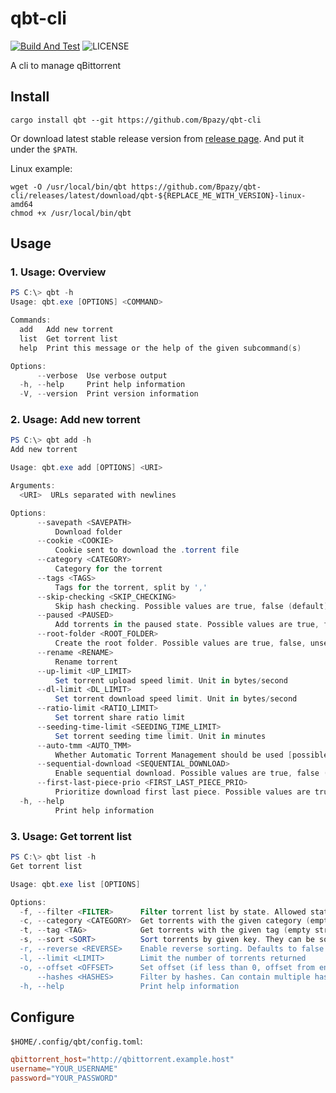 # qbt-cli
[![Build And Test](https://github.com/Bpazy/qbt-cli/actions/workflows/build-and-test.yml/badge.svg)](https://github.com/Bpazy/qbt-cli/actions/workflows/build-and-test.yml)
![LICENSE](https://img.shields.io/github/license/Bpazy/qbt-cli)

A cli to manage qBittorrent

## Install
```
cargo install qbt --git https://github.com/Bpazy/qbt-cli 
```
Or download latest stable release version from [release page](https://github.com/Bpazy/qbt-cli/releases). And put it under the `$PATH`.

Linux example:
```
wget -O /usr/local/bin/qbt https://github.com/Bpazy/qbt-cli/releases/latest/download/qbt-${REPLACE_ME_WITH_VERSION}-linux-amd64
chmod +x /usr/local/bin/qbt
```

## Usage
### 1. Usage: Overview
```ps1
PS C:\> qbt -h
Usage: qbt.exe [OPTIONS] <COMMAND>

Commands:
  add   Add new torrent
  list  Get torrent list
  help  Print this message or the help of the given subcommand(s)

Options:
      --verbose  Use verbose output
  -h, --help     Print help information
  -V, --version  Print version information
```
### 2. Usage: Add new torrent
```ps1
PS C:\> qbt add -h
Add new torrent

Usage: qbt.exe add [OPTIONS] <URI>

Arguments:
  <URI>  URLs separated with newlines

Options:
      --savepath <SAVEPATH>
          Download folder
      --cookie <COOKIE>
          Cookie sent to download the .torrent file
      --category <CATEGORY>
          Category for the torrent
      --tags <TAGS>
          Tags for the torrent, split by ','
      --skip-checking <SKIP_CHECKING>
          Skip hash checking. Possible values are true, false (default)
      --paused <PAUSED>
          Add torrents in the paused state. Possible values are true, false (default)
      --root-folder <ROOT_FOLDER>
          Create the root folder. Possible values are true, false, unset (default)
      --rename <RENAME>
          Rename torrent
      --up-limit <UP_LIMIT>
          Set torrent upload speed limit. Unit in bytes/second
      --dl-limit <DL_LIMIT>
          Set torrent download speed limit. Unit in bytes/second
      --ratio-limit <RATIO_LIMIT>
          Set torrent share ratio limit
      --seeding-time-limit <SEEDING_TIME_LIMIT>
          Set torrent seeding time limit. Unit in minutes
      --auto-tmm <AUTO_TMM>
          Whether Automatic Torrent Management should be used [possible values: true, false]
      --sequential-download <SEQUENTIAL_DOWNLOAD>
          Enable sequential download. Possible values are true, false (default)
      --first-last-piece-prio <FIRST_LAST_PIECE_PRIO>
          Prioritize download first last piece. Possible values are true, false (default)
  -h, --help
          Print help information
```
### 3. Usage: Get torrent list
```ps1
PS C:\> qbt list -h
Get torrent list

Usage: qbt.exe list [OPTIONS]

Options:
  -f, --filter <FILTER>      Filter torrent list by state. Allowed state filters: all, downloading, seeding, completed, paused, active, inactive, resumed, stalled, stalled_uploading, stalled_downloading, errored
  -c, --category <CATEGORY>  Get torrents with the given category (empty string means "without category"; no "category" parameter means "any category". Remember to URL-encode the category name. For example, My category becomes My%20category
  -t, --tag <TAG>            Get torrents with the given tag (empty string means "without tag"; no "tag" parameter means "any tag". Remember to URL-encode the category name. For example, My tag becomes My%20tag
  -s, --sort <SORT>          Sort torrents by given key. They can be sorted using any field of the response's JSON array (which are documented below) as the sort key
  -r, --reverse <REVERSE>    Enable reverse sorting. Defaults to false [possible values: true, false]
  -l, --limit <LIMIT>        Limit the number of torrents returned
  -o, --offset <OFFSET>      Set offset (if less than 0, offset from end)
      --hashes <HASHES>      Filter by hashes. Can contain multiple hashes separated by |
  -h, --help                 Print help information
```

## Configure
`$HOME/.config/qbt/config.toml`:
```toml
qbittorrent_host="http://qbittorrent.example.host"
username="YOUR_USERNAME"
password="YOUR_PASSWORD"
```
